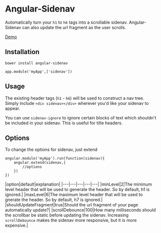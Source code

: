 # Angular-Sidenav

Automatically turn your `h1` to `h6` tags into a scrollable sidenav. Angular-Sidenav can also update the url fragment as the user scrolls.

[Demo](http://aakilfernandes.github.io/angular-sidenav/)

## Installation

	bower install angular-sidenav

	app.module('myApp',['sidenav'])

## Usage

The existing header tags (`h1` - `h6`) will be used to construct a nav tree. Simply include `<div sidenav></div>` wherever you'd like your sidenav to appear.

You can use `sidenav-ignore` to ignore certain blocks of text which shouldn't be included in your sidenav. This is useful for title headers.

## Options

To change the options for sidenav, just extend

	angular.module('myApp').run(function(sidenav){
		angular.extend(sidenav,{
			//options
		})
	})

|option|default|explanation|
|---|---|---|---|---|
|minLevel|2|The minimum level header that will be used to generate the header. So by default, h1 is ignored.|
|maxLevel|6|The maximum level header that will be used to gnerate the header. So by default, h7 is ignored.|
|shouldUpdateFragment|true|Should the url fragment of your page automatically update?|
|scrollDebounce|100|How many milliseconds should the scrollbar be static before updating the sidenav. Increasing `scrollDebounce` makes the sidenav more responsive, but it is more expensive.|

